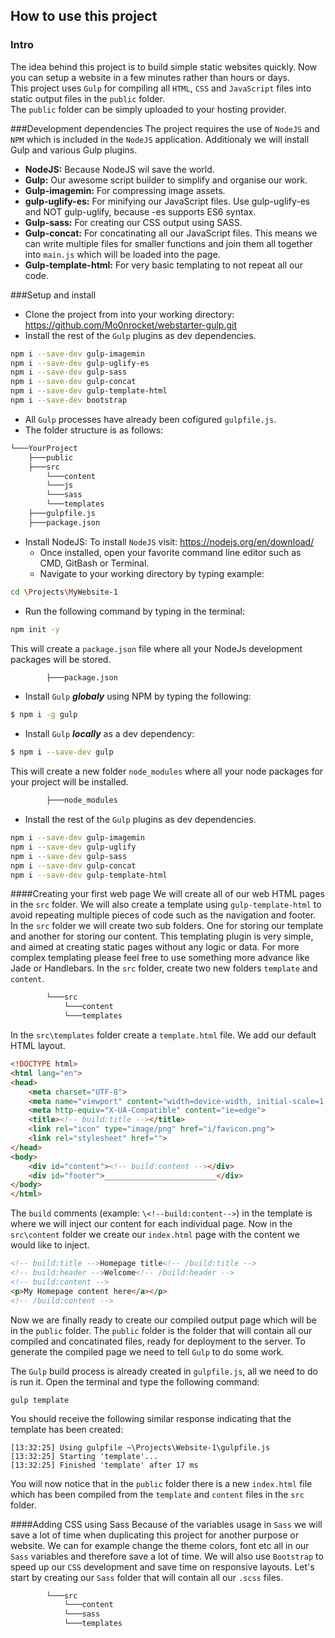 ## How to use this project
### Intro
The idea behind this project is to build simple static websites quickly. Now you can setup a website in a few minutes rather than hours or days.\
This project uses `Gulp` for compiling all `HTML`, `CSS` and `JavaScript` files into static output files in the `public` folder.\
The `public` folder can be simply uploaded to your hosting provider. 

###Development dependencies
The project requires the use of `NodeJS` and `NPM` which is included in the `NodeJS` application. Additionaly we will install Gulp and various Gulp plugins.  
* **NodeJS:** Because NodeJS wil save the world.
* **Gulp:** Our awesome script builder to simplify and organise our work. 
* **Gulp-imagemin:** For compressing image assets.
* **gulp-uglify-es:** For minifying our JavaScript files. Use gulp-uglify-es and NOT gulp-uglify, because -es supports ES6 syntax. 
* **Gulp-sass:** For creating our CSS output using SASS.
* **Gulp-concat:** For concatinating all our JavaScript files. This means we can write multiple files for smaller functions and join them all together into `main.js` which will be loaded into the page.
* **Gulp-template-html:** For very basic templating to not repeat all our code.    

###Setup and install
* Clone the project from into your working directory: https://github.com/Mo0nrocket/webstarter-gulp.git
* Install the rest of the `Gulp` plugins as dev dependencies.
```sh
npm i --save-dev gulp-imagemin
npm i --save-dev gulp-uglify-es
npm i --save-dev gulp-sass
npm i --save-dev gulp-concat
npm i --save-dev gulp-template-html
npm i --save-dev bootstrap
```
* All `Gulp` processes have already been cofigured `gulpfile.js`.
* The folder structure is as follows: 
```bash
└───YourProject
    ├───public
    ├───src
        └───content
        └───js
        └───sass
        └───templates
    ├───gulpfile.js
    ├───package.json
``` 
* Install NodeJS: To install `NodeJS` visit: https://nodejs.org/en/download/
    * Once installed, open your favorite command line editor such as CMD, GitBash or Terminal.
    * Navigate to your working directory by typing example: 
```sh
cd \Projects\MyWebsite-1
```
* Run the following command by typing in the terminal:
```sh
npm init -y
```
This will create a `package.json` file where all your NodeJs development packages will be stored.  
```sh
        ├───package.json
``` 
* Install `Gulp` ***globaly*** using NPM by typing the following:
```sh
$ npm i -g gulp
```
* Install `Gulp` ***locally*** as a dev dependency: 
```sh
$ npm i --save-dev gulp
```
This will create a new folder `node_modules` where all your node packages for your project will be installed. 
```sh
        ├───node_modules
``` 
* Install the rest of the `Gulp` plugins as dev dependencies.
```sh
npm i --save-dev gulp-imagemin
npm i --save-dev gulp-uglify
npm i --save-dev gulp-sass
npm i --save-dev gulp-concat
npm i --save-dev gulp-template-html
```

####Creating your first web page
We will create all of our web HTML pages in the `src` folder. We will also create a template using `gulp-template-html` to avoid repeating multiple pieces of code such as the navigation and footer. 
In the `src` folder we will create two sub folders. One for storing our template and another for storing our content. 
This templating plugin is very simple, and aimed at creating static pages without any logic or data. For more complex templating please feel free to use something more advance like Jade or Handlebars.
In the `src` folder, create two new folders `template` and `content`. 
```sh
        └───src
            └───content
            └───templates
``` 
In the `src\templates` folder create a `template.html` file.
We add our default HTML layout.
```html
<!DOCTYPE html>
<html lang="en">
<head>
    <meta charset="UTF-8">
    <meta name="viewport" content="width=device-width, initial-scale=1.0">
    <meta http-equiv="X-UA-Compatible" content="ie=edge">
    <title><!-- build:title --></title>
    <link rel="icon" type="image/png" href="i/favicon.png">
    <link rel="stylesheet" href="">
</head>
<body>
    <div id="content"><!-- build:content --></div>
    <div id="footer">_________________________</div>
</body>
</html>
```
The `build` comments (example: `\<!--build:content-->`) in the template is where we will inject our content for each individual page. 
Now in the `src\content` folder we create our `index.html` page with the content we would like to inject. 
```html
<!-- build:title -->Homepage title<!-- /build:title -->
<!-- build:header -->Welcome<!-- /build:header -->
<!-- build:content -->
<p>My Homepage content here</a></p>
<!-- /build:content -->
```
Now we are finally ready to create our compiled output page which will be in the `public` folder. The `public` folder is the folder that will contain all our compiled and concatinated files, ready for deployment to the server. 
To generate the compiled page we need to tell `Gulp` to do some work. 

The `Gulp` build process is already created in `gulpfile.js`, all we need to do is run it. Open the terminal and type the following command:
```shell script
gulp template
```
You should receive the following similar response indicating that the template has been created: 
```shell script
[13:32:25] Using gulpfile ~\Projects\Website-1\gulpfile.js
[13:32:25] Starting 'template'...
[13:32:25] Finished 'template' after 17 ms
```
You will now notice that in the `public` folder there is a new `index.html` file which has been compiled from the `template` and `content` files in the `src` folder.  
 
####Adding CSS using Sass
Because of the variables usage in `Sass` we will save a lot of time when duplicating this project for another purpose or website. 
We can for example change the theme colors, font etc all in our `Sass` variables and therefore save a lot of time. We will also use `Bootstrap` to speed up our `CSS` development and save time on responsive layouts.
Let's start by creating our `Sass` folder that will contain all our `.scss` files.
```sh
        └───src
            └───content
            └───sass
            └───templates
``` 
